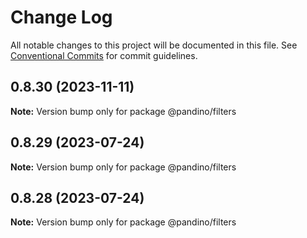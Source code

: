 # Change Log

All notable changes to this project will be documented in this file.
See [Conventional Commits](https://conventionalcommits.org) for commit guidelines.

## 0.8.30 (2023-11-11)

**Note:** Version bump only for package @pandino/filters

## 0.8.29 (2023-07-24)

**Note:** Version bump only for package @pandino/filters

## 0.8.28 (2023-07-24)

**Note:** Version bump only for package @pandino/filters
